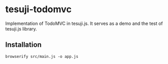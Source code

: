 # tesuji-todomvc
Implementation of TodoMVC in tesuji.js. It serves as a demo and the test of tesuji.js library.

## Installation

```
browserify src/main.js -o app.js
```